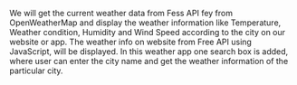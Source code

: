 We will get the current weather data from Fess API fey from OpenWeatherMap and display the weather information like Temperature,  Weather condition, Humidity and Wind Speed according to the city on our website or app.
The weather info on website from Free API using JavaScript, will be displayed.
In this weather app one search box is added, where user can enter the city name and get the weather information of the particular city.
